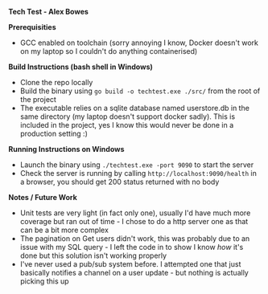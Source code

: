 **Tech Test - Alex Bowes**

**Prerequisities**

- GCC enabled on toolchain (sorry annoying I know, Docker doesn't work on my laptop so I couldn't do anything containerised)

**Build Instructions (bash shell in Windows)**

- Clone the repo locally
- Build the binary using `go build -o techtest.exe ./src/` from the root of the project
- The executable relies on a sqlite database named userstore.db in the same directory (my laptop doesn't support docker sadly). This is included in the project, yes I know this would never be done in a production setting :)

**Running Instructions on Windows**

- Launch the binary using `./techtest.exe -port 9090` to start the server
- Check the server is running by calling `http://localhost:9090/health` in a browser, you should get 200 status returned with no body

**Notes / Future Work**

- Unit tests are very light (in fact only one), usually I'd have much more coverage but ran out of time - I chose to do a http server one as that can be a bit more complex
- The pagination on Get users didn't work, this was probably due to an issue with my SQL query - I left the code in to show I know *how* it's done but this solution isn't working properly
- I've never used a pub/sub system before. I attempted one that just basically notifies a channel on a user update - but nothing is actually picking this up
